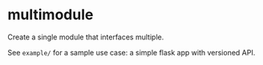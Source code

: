 # multimodule
Create a single module that interfaces multiple.

See `example/` for a sample use case: a simple flask app with versioned API.

